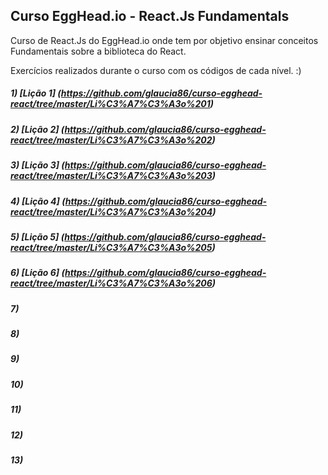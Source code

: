## Curso EggHead.io - React.Js Fundamentals

Curso de React.Js do EggHead.io onde tem por objetivo ensinar conceitos Fundamentais sobre a biblioteca do React.

Exercícios realizados durante o curso com os códigos de cada nível. :)

##### 1) [Lição 1] (https://github.com/glaucia86/curso-egghead-react/tree/master/Li%C3%A7%C3%A3o%201)
##### 2) [Lição 2] (https://github.com/glaucia86/curso-egghead-react/tree/master/Li%C3%A7%C3%A3o%202)
##### 3) [Lição 3] (https://github.com/glaucia86/curso-egghead-react/tree/master/Li%C3%A7%C3%A3o%203)
##### 4) [Lição 4] (https://github.com/glaucia86/curso-egghead-react/tree/master/Li%C3%A7%C3%A3o%204)
##### 5) [Lição 5] (https://github.com/glaucia86/curso-egghead-react/tree/master/Li%C3%A7%C3%A3o%205)
##### 6) [Lição 6] (https://github.com/glaucia86/curso-egghead-react/tree/master/Li%C3%A7%C3%A3o%206)
##### 7) 
##### 8) 
##### 9) 
##### 10) 
##### 11) 
##### 12) 
##### 13) 
 